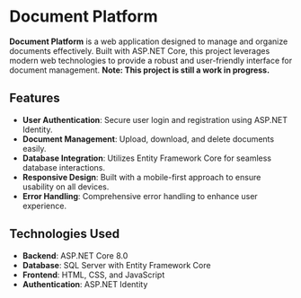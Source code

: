# Document Platform

**Document Platform** is a web application designed to manage and organize documents effectively. Built with ASP.NET Core, this project leverages modern web technologies to provide a robust and user-friendly interface for document management.
**Note: This project is still a work in progress.**

## Features

- **User Authentication**: Secure user login and registration using ASP.NET Identity.
- **Document Management**: Upload, download, and delete documents easily.
- **Database Integration**: Utilizes Entity Framework Core for seamless database interactions.
- **Responsive Design**: Built with a mobile-first approach to ensure usability on all devices.
- **Error Handling**: Comprehensive error handling to enhance user experience.

## Technologies Used

- **Backend**: ASP.NET Core 8.0
- **Database**: SQL Server with Entity Framework Core
- **Frontend**: HTML, CSS, and JavaScript
- **Authentication**: ASP.NET Identity

